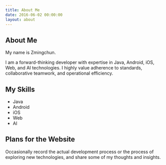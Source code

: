 ```yaml
---
title: About Me
date: 2016-06-02 00:00:00
layout: about
---
```


## About Me

My name is Zmingchun.

I am a forward-thinking developer with expertise in Java, Android, iOS, Web, and AI technologies. I highly value adherence to standards, collaborative teamwork, and operational efficiency.

## My Skills

- Java
- Android
- iOS
- Web
- AI

## Plans for the Website

Occasionally record the actual development process or the process of exploring new technologies, and share some of my thoughts and insights.
<!--stackedit_data:
eyJoaXN0b3J5IjpbMTA5MzY5MDY4MV19
-->